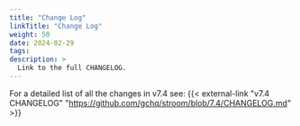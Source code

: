 ```yaml
---
title: "Change Log"
linkTitle: "Change Log"
weight: 50
date: 2024-02-29
tags: 
description: >
  Link to the full CHANGELOG.
---
```


For a detailed list of all the changes in v7.4 see:
{{< external-link "v7.4 CHANGELOG" "https://github.com/gchq/stroom/blob/7.4/CHANGELOG.md" >}} 
